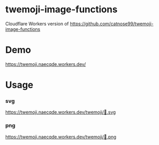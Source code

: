 # twemoji-image-functions
Cloudflare Workers version of https://github.com/catnose99/twemoji-image-functions

# Demo
https://twemoji.naecqde.workers.dev/

# Usage
### svg
https://twemoji.naecqde.workers.dev/twemoji/💛.svg
### png
https://twemoji.naecqde.workers.dev/twemoji/💛.png
